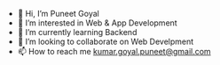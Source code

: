 - 👋 Hi, I’m Puneet Goyal
- 👀 I’m interested in Web & App Development
- 🌱 I’m currently learning Backend
- 💞️ I’m looking to collaborate on Web Develpment
- 📫 How to reach me kumar.goyal.puneet@gmail.com

<!---
puneetgoyal456/puneetgoyal456 is a ✨ special ✨ repository because its `README.md` (this file) appears on your GitHub profile.
You can click the Preview link to take a look at your changes.
--->
